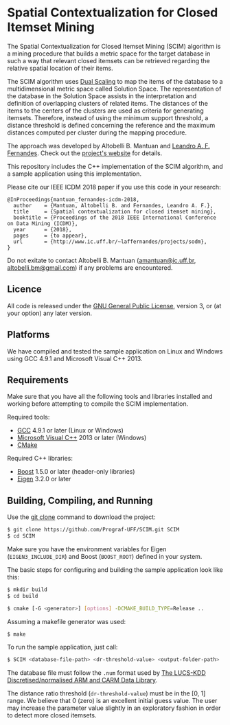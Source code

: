 # Spatial Contextualization for Closed Itemset Mining
The Spatial Contextualization for Closed Itemset Mining (SCIM) algorithm is a mining procedure that builds a metric space for the target database in such a way that relevant closed itemsets can be retrieved regarding the relative spatial location of their items.

The SCIM algorithm uses [Dual Scaling](https://www.taylorfrancis.com/books/9781317781943) to map the items of the database to a multidimensional metric space called Solution Space. The representation of the database in the Solution Space assists in the interpretation and definition of overlapping clusters of related items. The distances of the items to the centers of the clusters are used as criteria for generating itemsets. Therefore, instead of using the minimum support threshold, a distance threshold is defined concerning the reference and the maximum distances computed per cluster during the mapping procedure.

The approach was developed by Altobelli B. Mantuan and [Leandro A. F. Fernandes](http://www.ic.uff.br/~laffernandes). Check out the [project's website](http://www.ic.uff.br/~laffernandes/projects/sodm) for details.

This repository includes the C++ implementation of the SCIM algorithm, and a sample application using this implementation.

Please cite our IEEE ICDM 2018 paper if you use this code in your research:
```
@InProceedings{mantuan_fernandes-icdm-2018,
  author    = {Mantuan, Altobelli B. and Fernandes, Leandro A. F.},
  title     = {Spatial contextualization for closed itemset mining},
  booktitle = {Proceedings of the 2018 IEEE International Conference on Data Mining (ICDM)},
  year      = {2018},
  pages     = {to appear},
  url       = {http://www.ic.uff.br/~laffernandes/projects/sodm},
}
```

Do not exitate to contact Altobelli B. Mantuan ([amantuan@ic.uff.br](mailto:amantuan@ic.uff.br), [altobelli.bm@gmail.com](mailto:altobelli.bm@gmail.com)) if any problems are encountered.


## Licence
All code is released under the [GNU General Public License](https://www.gnu.org/licenses/), version 3, or (at your option) any later version.


## Platforms
We have compiled and tested the sample application on Linux and Windows using GCC 4.9.1 and Microsoft Visual C++ 2013.


## Requirements
Make sure that you have all the following tools and libraries installed and working before attempting to compile the SCIM implementation.

Required tools:
- [GCC](https://pt.wikipedia.org/wiki/GNU_Compiler_Collection) 4.9.1 or later (Linux or Windows)
- [Microsoft Visual C++](https://en.wikipedia.org/wiki/Microsoft_Visual_C%2B%2B) 2013 or later (Windows)
- [CMake](https://cmake.org)

Required C++ libraries:
- [Boost](https://www.boost.org) 1.5.0 or later (header-only libraries)
- [Eigen](https://eigen.tuxfamily.org) 3.2.0 or later


## Building, Compiling, and Running
Use the [git clone](https://git-scm.com/docs/git-clone) command to download the project:
```bash
$ git clone https://github.com/Prograf-UFF/SCIM.git SCIM
$ cd SCIM
```

Make sure you have the environment variables for Eigen (``EIGEN3_INCLUDE_DIR``) and Boost (``BOOST_ROOT``) defined in your system.

The basic steps for configuring and building the sample application look like this:
```bash
$ mkdir build
$ cd build

$ cmake [-G <generator>] [options] -DCMAKE_BUILD_TYPE=Release ..
```

Assuming a makefile generator was used:
```bash
$ make
```

To run the sample application, just call:
```bash
$ SCIM <database-file-path> <dr-threshold-value> <output-folder-path>
```

The database file must follow the ``.num`` format used by [The LUCS-KDD Discretised/normalised ARM and CARM Data Library](http://www.csc.liv.ac.uk/~frans/KDD/Software/LUCS_KDD_DN).

The distance ratio threshold (``dr-threshold-value``) must be in the \[0, 1\] range. We believe that 0 (zero) is an excellent initial guess value. The user may increase the parameter value slightly in an exploratory fashion in order to detect more closed itemsets.
